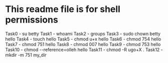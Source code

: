 # This readme file is for shell permissions
Task0 - su betty
Task1 - whoami
Task2 - groups
Task3 - sudo chown betty hello
Task4 - touch hello
Task5 - chmod u+x hello
Task6 - chmod 754 hello
Task7 - chmod 751 hello
Task8 - chmod 007 hello
Task9 - chmod 753 hello
Task10 - chmod --reference=olleh hello
Task11 - chmod -R ugo+X .
Task12 - mkdir -m 751 my_dir 
